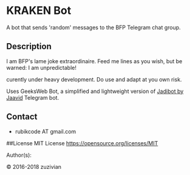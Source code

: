 # KRAKEN Bot
A bot that sends 'random' messages to the BFP Telegram chat group.

## Description
I am BFP's lame joke extraordinaire. Feed me lines as you wish, but be warned: I am unpredictable!

curently under heavy development. Do use and adapt at you own risk.

Uses GeeksWeb Bot, a simplified and lightweight version of [Jadibot by Jaavid](https://github.com/jaavid/jadibot/) Telegram bot.

## Contact
* rubikcode AT gmail.com

##License
MIT License
<https://opensource.org/licenses/MIT>

Author(s):

© 2016-2018 zuzivian
